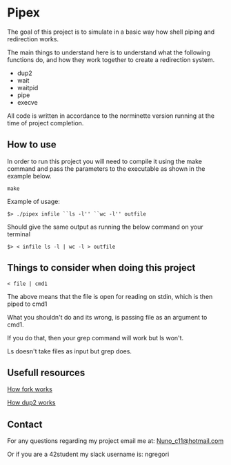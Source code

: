 # Pipex

The goal of this project is to simulate in a basic way how shell piping and redirection works.

The main things to understand here is to understand what the following functions do, and how they work together to create a redirection system.

* dup2
* wait
* waitpid
* pipe
* execve

All code is written in accordance to the norminette version running at the time of project completion.

## How to use
In order to run this project you will need to compile it using the make command and pass the parameters to the executable as shown in the example below.

```
make
```

Example of usage:

```
$> ./pipex infile ``ls -l'' ``wc -l'' outfile
```

Should give the same output as running the below command on your terminal

```
$> < infile ls -l | wc -l > outfile
```

## Things to consider when doing this project

```
< file | cmd1
```

The above means that the file is open for reading on stdin, which is then piped to cmd1

What you shouldn't do and its wrong, is passing file as an argument to cmd1.

If you do that, then your grep command will work but ls won't.

Ls doesn't take files as input but grep does.

## Usefull resources

[How fork works](https://stackoverflow.com/questions/15102328/how-does-fork-work)

[How dup2 works](https://www.youtube.com/watch?v=PIb2aShU_H4&ab_channel=KrisJordan)

## Contact

For any questions regarding my project email me at: Nuno_c11@hotmail.com

Or if you are a 42student my slack username is: ngregori
